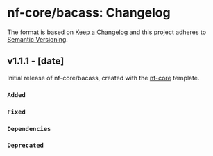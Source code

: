 # nf-core/bacass: Changelog

The format is based on [Keep a Changelog](https://keepachangelog.com/en/1.0.0/)
and this project adheres to [Semantic Versioning](https://semver.org/spec/v2.0.0.html).

## v1.1.1 - [date]

Initial release of nf-core/bacass, created with the [nf-core](https://nf-co.re/) template.

### `Added`

### `Fixed`

### `Dependencies`

### `Deprecated`

